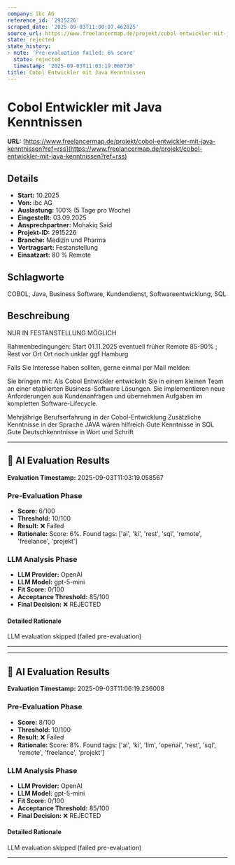 ```yaml
---
company: ibc AG
reference_id: '2915226'
scraped_date: '2025-09-03T11:00:07.462825'
source_url: https://www.freelancermap.de/projekt/cobol-entwickler-mit-java-kenntnissen?ref=rss
state: rejected
state_history:
- note: 'Pre-evaluation failed: 6% score'
  state: rejected
  timestamp: '2025-09-03T11:03:19.060730'
title: Cobol Entwickler mit Java Kenntnissen
---
```



# Cobol Entwickler mit Java Kenntnissen
**URL:** [https://www.freelancermap.de/projekt/cobol-entwickler-mit-java-kenntnissen?ref=rss](https://www.freelancermap.de/projekt/cobol-entwickler-mit-java-kenntnissen?ref=rss)
## Details
- **Start:** 10.2025
- **Von:** ibc AG
- **Auslastung:** 100% (5 Tage pro Woche)
- **Eingestellt:** 03.09.2025
- **Ansprechpartner:** Mohakiq Said
- **Projekt-ID:** 2915226
- **Branche:** Medizin und Pharma
- **Vertragsart:** Festanstellung
- **Einsatzart:** 80
                                                % Remote

## Schlagworte
COBOL, Java, Business Software, Kundendienst, Softwareentwicklung, SQL

## Beschreibung
NUR IN FESTANSTELLUNG MÖGLICH

Rahmenbedingungen:
Start 01.11.2025 eventuell früher
Remote 85-90% ; Rest vor Ort
Ort noch unklar ggf Hamburg

Falls Sie Interesse haben sollten, gerne einmal per Mail melden:

Sie bringen mit:
Als Cobol Entwickler entwickeln Sie in einem kleinen Team an einer etablierten Business-Software Lösungen.
Sie implementieren neue Anforderungen aus Kundenanfragen und übernehmen Aufgaben im kompletten Software-Lifecycle.

Mehrjährige Berufserfahrung in der Cobol-Entwicklung
Zusätzliche Kenntnisse in der Sprache JAVA wären hilfreich
Gute Kenntnisse in SQL
Gute Deutschkenntnisse in Wort und Schrift

---

## 🤖 AI Evaluation Results

**Evaluation Timestamp:** 2025-09-03T11:03:19.058567

### Pre-Evaluation Phase
- **Score:** 6/100
- **Threshold:** 10/100
- **Result:** ❌ Failed
- **Rationale:** Score: 6%. Found tags: ['ai', 'ki', 'rest', 'sql', 'remote', 'freelance', 'projekt']

### LLM Analysis Phase
- **LLM Provider:** OpenAI
- **LLM Model:** gpt-5-mini
- **Fit Score:** 0/100
- **Acceptance Threshold:** 85/100
- **Final Decision:** ❌ REJECTED

#### Detailed Rationale
LLM evaluation skipped (failed pre-evaluation)

---


---

## 🤖 AI Evaluation Results

**Evaluation Timestamp:** 2025-09-03T11:06:19.236008

### Pre-Evaluation Phase
- **Score:** 8/100
- **Threshold:** 10/100
- **Result:** ❌ Failed
- **Rationale:** Score: 8%. Found tags: ['ai', 'ki', 'llm', 'openai', 'rest', 'sql', 'remote', 'freelance', 'projekt']

### LLM Analysis Phase
- **LLM Provider:** OpenAI
- **LLM Model:** gpt-5-mini
- **Fit Score:** 0/100
- **Acceptance Threshold:** 85/100
- **Final Decision:** ❌ REJECTED

#### Detailed Rationale
LLM evaluation skipped (failed pre-evaluation)

---
